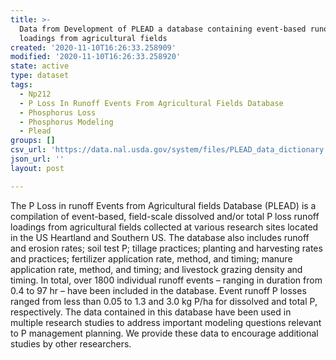 ```yaml
---
title: >-
  Data from Development of PLEAD a database containing event-based runoff P
  loadings from agricultural fields
created: '2020-11-10T16:26:33.258909'
modified: '2020-11-10T16:26:33.258920'
state: active
type: dataset
tags:
  - Np212
  - P Loss In Runoff Events From Agricultural Fields Database
  - Phosphorus Loss
  - Phosphorus Modeling
  - Plead
groups: []
csv_url: 'https://data.nal.usda.gov/system/files/PLEAD_data_dictionary.csv'
json_url: ''
layout: post

---
```

<p>The P Loss in runoff Events from Agricultural fields Database (PLEAD) is a compilation of event-based, field-scale dissolved and/or total P loss runoff loadings from agricultural fields collected at various research sites located in the US Heartland and Southern US. The database also includes runoff and erosion rates; soil test P; tillage practices; planting and harvesting rates and practices; fertilizer application rate, method, and timing; manure application rate, method, and timing; and livestock grazing density and timing. In total, over 1800 individual runoff events – ranging in duration from 0.4 to 97 hr – have been included in the database. Event runoff P losses ranged from less than 0.05 to 1.3 and 3.0 kg P/ha for dissolved and total P, respectively. The data contained in this database have been used in multiple research studies to address important modeling questions relevant to P management planning. We provide these data to encourage additional studies by other researchers.</p>

